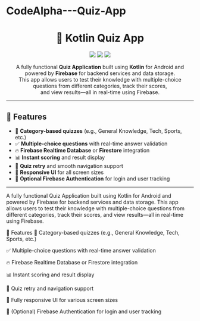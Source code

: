 # CodeAlpha---Quiz-App


<h1 align="center">📱 Kotlin Quiz App</h1>

<p align="center">
  <img src="https://img.shields.io/badge/Kotlin-Quiz-blueviolet?style=flat-square&logo=kotlin" />
  <img src="https://img.shields.io/badge/Firebase-Backend-yellow?style=flat-square&logo=firebase" />
  <img src="https://img.shields.io/badge/Status-Active-brightgreen?style=flat-square" />
</p>

<p align="center">
  A fully functional <strong>Quiz Application</strong> built using <strong>Kotlin</strong> for Android and powered by <strong>Firebase</strong> for backend services and data storage. <br>
  This app allows users to test their knowledge with multiple-choice questions from different categories, track their scores, <br>
  and view results—all in real-time using Firebase.
</p>

<hr>

<h2>🚀 Features</h2>

<ul>
  <li>🧠 <strong>Category-based quizzes</strong> (e.g., General Knowledge, Tech, Sports, etc.)</li>
  <li>✅ <strong>Multiple-choice questions</strong> with real-time answer validation</li>
  <li>🔥 <strong>Firebase Realtime Database</strong> or <strong>Firestore</strong> integration</li>
  <li>📊 <strong>Instant scoring</strong> and result display</li>
  <li>🔄 <strong>Quiz retry</strong> and smooth navigation support</li>
  <li>📲 <strong>Responsive UI</strong> for all screen sizes</li>
  <li>🔐 <strong>Optional Firebase Authentication</strong> for login and user tracking</li>
</ul>

---


A fully functional Quiz Application built using Kotlin for Android and powered by Firebase for backend services and data storage. This app allows users to test their knowledge with multiple-choice questions from different categories, track their scores, and view results—all in real-time using Firebase.

🚀 Features
🧠 Category-based quizzes (e.g., General Knowledge, Tech, Sports, etc.)

✅ Multiple-choice questions with real-time answer validation

🔥 Firebase Realtime Database or Firestore integration

📊 Instant scoring and result display

🔄 Quiz retry and navigation support

📲 Fully responsive UI for various screen sizes

🔐 (Optional) Firebase Authentication for login and user tracking


